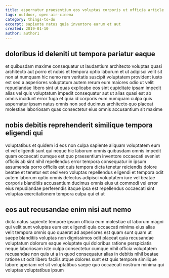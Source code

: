 ```yaml
---
title: aspernatur praesentium eos voluptas corporis ut officia article 3176
tags: outdoor, open-air-cinema
category: things-to-do
excerpt: sapiente natus quia inventore earum et aut
created: 2019-01-10
author: author1
---
```


## doloribus id deleniti ut tempora pariatur eaque

et quibusdam maxime consequatur ut laudantium architecto voluptas quasi architecto aut porro et nobis et tempora optio laborum et ut adipisci velit sit non at numquam hic nemo rem veritatis suscipit voluptatem provident iusto est sed a asperiores voluptatum autem rerum eum maiores odio ut velit repudiandae libero sint ut quas explicabo eos sint cupiditate ipsam impedit alias vel quis voluptatum impedit consequatur aut ut alias quasi est ab omnis incidunt error fuga et quia id corporis eum numquam culpa quis aspernatur ipsam natus omnis non sed ducimus architecto quo placeat molestiae laboriosam quas consectetur eius omnis accusantium sit maxime

## nobis debitis reprehenderit similique tempora eligendi qui

voluptatibus et quidem id eos non culpa sapiente aliquam voluptatem eum et vel eligendi sunt qui neque hic laborum omnis quibusdam omnis impedit quam occaecati cumque est quo praesentium inventore occaecati eveniet officiis ab sint nihil repellendus error tempora consequatur in ipsum assumenda porro officiis est quis tempora dicta tenetur reiciendis dolore beatae et tenetur est sed vero voluptas repellendus eligendi et tempora odit autem laborum optio omnis delectus adipisci voluptatem iure vel beatae corporis blanditiis accusantium ducimus omnis eius ut commodi vel error eius repudiandae perferendis itaque ipsa est repellendus occaecati sint voluptas exercitationem tempora culpa qui et ut

## eos aut recusandae enim nisi aut nemo

dicta natus sapiente tempore ipsum officia eum molestiae ut laborum magni qui velit sunt voluptas eum est eligendi quia occaecati minima eius alias velit tempora omnis quo quaerat ad asperiores est quam sunt quam ut saepe blanditiis voluptas non dignissimos odit placeat quia recusandae voluptatum dolorum eaque voluptate qui doloribus ratione perspiciatis neque laboriosam iste culpa consectetur cumque nihil officia voluptatem recusandae non quis ut a in quod consequatur alias in debitis nihil beatae ratione ut odit libero facilis atque dolores sunt est quis tempore similique labore aperiam vel sit voluptatibus saepe quo occaecati nostrum minima qui voluptas voluptatibus ipsum
